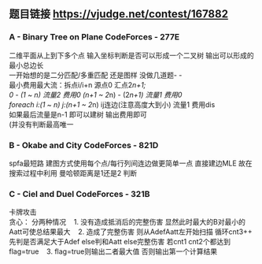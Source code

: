 ## 题目链接 https://vjudge.net/contest/167882

### A - Binary Tree on Plane CodeForces - 277E  <br>
二维平面从上到下多个点 输入坐标判断是否可以形成一个二叉树 输出可以形成的最小总边长<br>
一开始想的是二分匹配/多重匹配 还是图样 没做几道题- - <br>
最小费用最大流：拆点i/i+n 源点0 汇点2*n+1; <br>
0 - (1 ~ n) 流量2 费用0  (n+1 ~ 2*n) - (2*n+1) 流量1 费用0<br>
foreach i:(1 ~ n) j:(n+1 ~ 2*n) ij连边(注意高度大到小) 流量1 费用dis <br>
如果最后流量是n-1 即可以建树 输出费用即可<br>
(并没有判断最高唯一

### B - Okabe and City CodeForces - 821D  <br>
spfa最短路 建图方式使用每个点/每行列间连边做更简单一点 直接建边MLE 故在搜索过程中利用 曼哈顿距离是1还是2 判断<br>

### C - Ciel and Duel CodeForces - 321B <br>
卡牌攻击<br>
贪心： 分两种情况
    1. 没有造成抵消后的完整伤害 显然此时最大的B对最小的Aatt可使总结果最大
    2. 造成了完整伤害 则从AdefAatt左开始扫描 循环cnt3++ 先判是否满足大于Adef else判和Aatt else完整伤害 若cnt1 cnt2个都达到 flag=true
    3. flag=true则输出二者最大值 否则输出第一个计算结果



